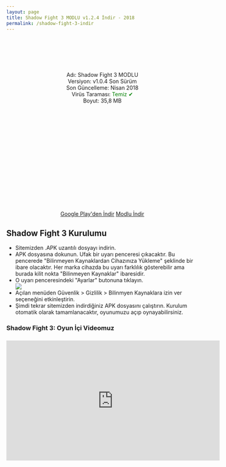 ```yaml
---
layout: page
title: Shadow Fight 3 MODLU v1.2.4 İndir - 2018
permalink: /shadow-fight-3-indir
---
```

<center>
<script async="" src="//pagead2.googlesyndication.com/pagead/js/adsbygoogle.js"></script>
<!-- 200 90 -->
<ins class="adsbygoogle" data-ad-client="ca-pub-7942429830883405" data-ad-slot="4977168797" style="display: inline-block; height: 90px; width: 200px;"></ins>
<script>
(adsbygoogle = window.adsbygoogle || []).push({});
</script></center>
<center>
Adı: Shadow Fight 3 MODLU<br />
Versiyon: v1.0.4 Son Sürüm<br />
Son Güncelleme: Nisan 2018<br />
Virüs Taraması: <span style="color:green;">Temiz &#10004;</span><br />
Boyut: 35,8 MB<br />
<center>
<script async src="//pagead2.googlesyndication.com/pagead/js/adsbygoogle.js"></script>
<!-- 336 -->
<ins class="adsbygoogle"
     style="display:inline-block;width:336px;height:280px"
     data-ad-client="ca-pub-7942429830883405"
     data-ad-slot="9585734309"></ins>
<script>
(adsbygoogle = window.adsbygoogle || []).push({});
</script>
</center>
<a rel="nofollow" href="https://play.google.com/store/apps/details?id=com.nekki.shadowfight3" target="_blank">Google Play'den İndir</a>
<a rel="nofollow" href="http://apkins.aptoide.com/shadow-fight-3.apk?uid=35341227&store=sandro797&ver=8.5.0.1&entry_point=apkfy_new&utm_source=google&utm_medium=organic&utm_campaign=%28organic%29&utm_content=unknown&t_site_version=2&t_user_agent=Mozilla%2F5.0+%28Windows+NT+10.0%3B+Win64%3B+x64%29+AppleWebKit%2F537.36+%28KHTML%2C+like+Gecko%29+Chrome%2F64.0.3282.186+Safari%2F537.36&t_app_url=https%3A%2F%2Fshadowfight3.tr.aptoide.com%2F&t_app_package=com.nekki.shadowfight3" target="_blank">Modlu İndir</a>
     
<script async src="//pagead2.googlesyndication.com/pagead/js/adsbygoogle.js"></script>
<!-- Esneking -->
<ins class="adsbygoogle"
     style="display:block"
     data-ad-client="ca-pub-7942429830883405"
     data-ad-slot="4659442398"
     data-ad-format="auto"></ins>
<script>
(adsbygoogle = window.adsbygoogle || []).push({});
</script>
</center>
<h2>Shadow Fight 3 Kurulumu</h2>
<ul><li>Sitemizden .APK uzantılı dosyayı indirin.</li>
<li>APK dosyasına dokunun. Ufak bir uyarı penceresi çıkacaktır. Bu pencerede "Bilinmeyen Kaynaklardan Cihazınıza Yükleme" şeklinde bir ibare olacaktır. Her marka cihazda bu uyarı farklılık gösterebilir ama burada kilit nokta "Bilinmeyen Kaynaklar" ibaresidir.</li>
<li>O uyarı penceresindeki "Ayarlar" butonuna tıklayın.</li>
     <img src="http://shadowfight3.apkindir.site/shadowfight3.jpg">
<li>Açılan menüden Güvenlik > Gizlilik > Bilinmyen Kaynaklara izin ver seçeneğini etkinleştirin.</li>
<li>Şimdi tekrar sitemizden indirdiğiniz APK dosyasını çalıştırın. Kurulum otomatik olarak tamamlanacaktır, oyunumuzu açıp oynayabilirsiniz.</li></ul>
<script async src="//pagead2.googlesyndication.com/pagead/js/adsbygoogle.js"></script>
<!-- KingBaglanti -->
<ins class="adsbygoogle"
     style="display:block"
     data-ad-client="ca-pub-7942429830883405"
     data-ad-slot="4590880399"
     data-ad-format="link"></ins>
<script>
(adsbygoogle = window.adsbygoogle || []).push({});
</script>
<h3>Shadow Fight 3: Oyun İçi Videomuz<h3/>
<iframe width="560" height="315" src="https://www.youtube-nocookie.com/embed/58goooQpgNk?rel=0&amp;controls=0&amp;showinfo=0" frameborder="0" allow="autoplay; encrypted-media" allowfullscreen></iframe>

